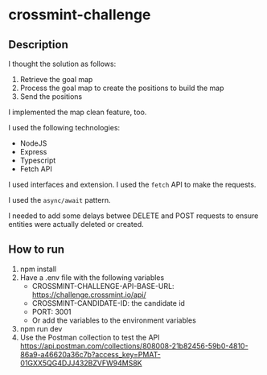 # crossmint-challenge

## Description
I thought the solution as follows:
1. Retrieve the goal map
2. Process the goal map to create the positions to build the map
3. Send the positions

I implemented the map clean feature, too.

I used the following technologies:
- NodeJS
- Express
- Typescript
- Fetch API

I used interfaces and extension.
I used the `fetch` API to make the requests.

I used the `async/await` pattern.

I needed to add some delays betwee DELETE and POST requests to ensure entities were actually deleted or created.

## How to run
1. npm install
2. Have a .env file with the following variables
   - CROSSMINT-CHALLENGE-API-BASE-URL: https://challenge.crossmint.io/api/
   - CROSSMINT-CANDIDATE-ID: the candidate id
   - PORT: 3001
   - Or add the variables to the environment variables
3. npm run dev
4. Use the Postman collection to test the API
   https://api.postman.com/collections/808008-21b82456-59b0-4810-86a9-a46620a36c7b?access_key=PMAT-01GXX5QG4DJJ432BZVFW94MS8K

